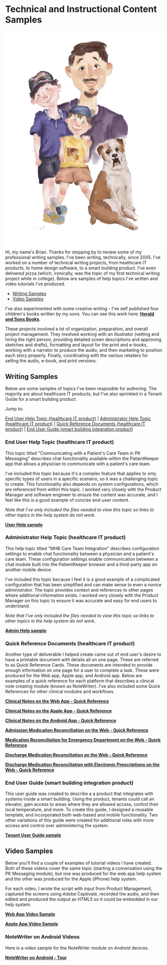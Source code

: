 # Technical and Instructional Content Samples
![image](/img/AuthorPortrait.jpg) Hi, my name's Brian. Thanks for stopping by to review some of my professional writing samples. I've been writing, technically, since 2005. I've worked on a number of technical writing projects, from healthcare IT products, to home design software, to a smart building product. I’ve even delivered pizza (which, ironically, was the topic of my first technical writing project while in college). Below are samples of help topics I've written and video tutorials I've produced. 

- [Writing Samples](#writing-samples)
- [Video Samples](#video-samples)


I've also experimented with some creative writing - I've self published four children's books written by my sons. You can see this work here: **[Herald and Sons Books](http://www.heraldandsons.com)**.

These projects involved a lot of organization, preparation, and overall project management. They involved working with an illustrator (vetting and hiring the right person, providing detailed sceen descriptions and approving sketches and drafts), formatting and layout for the print and e-books, working with a narrator to produce the audio, and then marketing to position each story properly. Finally, coordinating with the various retailers for selling the audio, e-book, and print versions. 


## Writing Samples
Below are some samples of topics I've been resposible for authoring. The majority are about healthcare IT products, but I've also sprinkled in a Tenant Guide for a smart building product. 

Jump to: 

[End User Help Topic (healthcare IT product)](#end-user-help-topic-healthcare-it-product) | [Administrator Help Topic (healthcare IT product)](#administrator-help-topic-healthcare-it-product) | [Quick Reference Documents (healthcare IT product)](#quick-reference-documents-healthcare-it-product) | [End User Guide (smart building integration product)](#end-user-guide-smart-building-integration-product)


### End User Help Topic (healthcare IT product)
This topic titled "Communicating with a Patient's Care Team in PK Messaging" describes chat functionality available within the PatientKeeper app that allows a physician to communicate with a patient's care team. 

I've included this topic because it's a complex feature that applies to only specific types of users in a specific scenario, so it was a challenging topic to create. This functionality also depends on system configurations, which are referenced from within this topic. I worked very closely with the Product Manager and software engineer to ensure the content was accurate, and I feel like this is a good example of concise end-user content. 

*Note that I've only included the files needed to view this topic so links to other topics in the help system do not work.*

**[User Help sample](https://mydogjack.github.io/samples/UserTopicSample-Web/index.html)**


### Administrator Help Topic (healthcare IT product)
This help topic titled "MHB Care Team Integration" describes configuration settings to enable chat functionality between a physician and a patient's care team. These configuration settings enable communication between a chat module built into the PatientKeeper browser and a third-party app on another mobile device.  

I've included this topic because I feel it is a good example of a complicated configuration that has been simplified and can make sense to even a novice administrator. The topic provides context and references to other pages where additional information exists. I worked very closely with the Product Manager on this topic to ensure it was accurate and easy for end users to understand. 

*Note that I've only included the files needed to view this topic so links to other topics in the help system do not work.*

**[Admin Help sample](https://mydogjack.github.io/samples/AdminTopicSample/)**

### Quick Reference Documents (healthcare IT product)
Another type of deliverable I helped create came out of end user's desire to have a printable document with details all on one page. These are referred to as Quick Reference Cards. These documents are intended to provide enough information on one page for a user to complete a task. These were produced for the Web app, Apple app, and Android app. Below are examples of a quick reference for each platform that describes a clinical note creating module (known as NoteWriter). I've also included some Quick References for other clinical modules and workflows. 

**[Clinical Notes on the Web App - Quick Reference](https://mydogjack.github.io/samples/qrc/notewriter_ref_card.pdf)**

**[Clinical Notes on the Apple App - Quick Reference](https://mydogjack.github.io/samples/qrc/mobile_clinical_notes_apple_ref_card.pdf)**

**[Clinical Notes on the Android App - Quick Reference](https://mydogjack.github.io/samples/qrc/mobile_clinical_notes_android_ref_card.pdf)**

**[Admission Medication Reconciliation on the Web - Quick Reference](https://mydogjack.github.io/samples/qrc/admission_med_rec_ref_card.pdf)**

**[Medication Reconciliation for Emergency Department on the Web - Quick Reference](https://mydogjack.github.io/samples/qrc/med_rec_for_ED_ref_card.pdf)**

**[Discharge Medication Reconciliation on the Web - Quick Reference](https://mydogjack.github.io/samples/qrc/discharge_med_rec_ref_card.pdf)**

**[Discharge Medication Reconciliation with Electronic Prescriptions on the Web - Quick Reference](https://mydogjack.github.io/samples/qrc/discharge_med_rec_erx_ref_card.pdf)**


### End User Guide (smart building integration product)
This user guide was created to describe a a product that integrates with systems inside a smart building. Using the product, tenants could call an elevator, gain access to areas where they are allowed access, control their local temperature, and more.
To create this guide, I designed a reusable template, and incorporated both web-based and mobile functionality. Two other variations of this guide were created for additional roles with more access and control over administering the system.  

**[Tenant User Guide sample](https://mydogjack.github.io/samples/cohesion/QuickStartGuide_Tenant.pdf)**


## Video Samples
Below you'll find a couple of examples of tutorial videos I have created. Both of these videos cover the same topic (starting a conversation using the PK Messaging module), but one was produced for the web app help system and the other was produced for the Apple (iPhone) help system. 

For each video, I wrote the script with input from Product Management, captured the screens using Adobe Captivate, recorded the audio, and then edited and produced the output as HTML5 so it could be embedded in our help system. 

**[Web App Video Sample](https://mydogjack.github.io/samples/pkmsg_1startconvo/)**

**[Apple App Video Sample](https://mydogjack.github.io/samples/apple_pkmsg_startconvo/)**

### NoteWriter on Android Videos
Here is a video sample for the NoteWriter module on Android devices.

**[NoteWriter on Android - Tour](https://mydogjack.github.io/samples/android_nw_tour/)**
